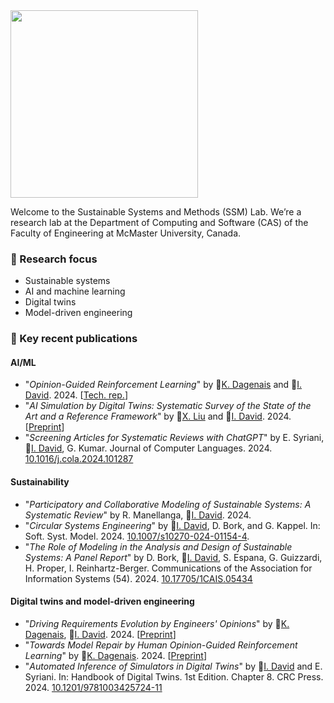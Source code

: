 <img src="https://istvandavid.com/wp-content/uploads/2023/11/ssm-full-768x126.png" width="300"/>

Welcome to the Sustainable Systems and Methods (SSM) Lab. We’re a research lab at the Department of Computing and Software (CAS) of the Faculty of Engineering at McMaster University, Canada.

### :telescope: Research focus
- Sustainable systems
- AI and machine learning
- Digital twins
- Model-driven engineering

### :page_with_curl: Key recent publications
#### AI/ML
- "_Opinion-Guided Reinforcement Learning_" by :bust_in_silhouette:[K. Dagenais](https://github.com/dagenaik) and :bust_in_silhouette:[I. David](https://istvandavid.com/). 2024. [[Tech. rep.](https://arxiv.org/abs/2405.17287)]
- "_AI Simulation by Digital Twins: Systematic Survey of the State of the Art and a Reference Framework_" by :bust_in_silhouette:[X. Liu](https://github.com/sharonlll) and :bust_in_silhouette:[I. David](https://istvandavid.com/). 2024. [[Preprint](https://istvandavid.com/files/AI-Simulation-Survey-2024.pdf)]
- "_Screening Articles for Systematic Reviews with ChatGPT_" by E. Syriani, :bust_in_silhouette:[I. David](https://istvandavid.com/), G. Kumar. Journal of Computer Languages. 2024. [10.1016/j.cola.2024.101287](https://doi.org/10.1016/j.cola.2024.101287)

#### Sustainability
- "_Participatory and Collaborative Modeling of Sustainable Systems: A Systematic Review_" by R. Manellanga, :bust_in_silhouette:[I. David](https://istvandavid.com/). 2024.
- "_Circular Systems Engineering_" by :bust_in_silhouette:[I. David](https://istvandavid.com/), D. Bork, and G. Kappel. In: Soft. Syst. Model. 2024. [10.1007/s10270-024-01154-4](https://doi.org/10.1007/s10270-024-01154-4).
- "_The Role of Modeling in the Analysis and Design of Sustainable Systems: A Panel Report_" by D. Bork, :bust_in_silhouette:[I. David](https://istvandavid.com/), S. Espana, G. Guizzardi, H. Proper, I. Reinhartz-Berger. Communications of the Association for Information Systems (54). 2024. [10.17705/1CAIS.05434](https://aisel.aisnet.org/cais/vol54/iss1/41/)

#### Digital twins and model-driven engineering
- "_Driving Requirements Evolution by Engineers' Opinions_" by :bust_in_silhouette:[K. Dagenais](https://github.com/dagenaik), :bust_in_silhouette:[I. David](https://istvandavid.com/). 2024. [[Preprint](https://istvandavid.com/files/Requirements-evolution-uncertainty-MPM4CPS-2024.pdf)]
- "_Towards Model Repair by Human Opinion-Guided Reinforcement Learning_" by :bust_in_silhouette:[K. Dagenais](https://github.com/dagenaik). 2024. [[Preprint](https://kyannadagenais.ca/uploads/papers/Model-repair-guided-reinforcement-learning-SRC2024.pdf)]
- "_Automated Inference of Simulators in Digital Twins_" by :bust_in_silhouette:[I. David](https://istvandavid.com/) and E. Syriani. In: Handbook of Digital Twins. 1st Edition. Chapter 8. CRC Press. 2024. [10.1201/9781003425724-11](https://doi.org/10.1201/9781003425724-11)
